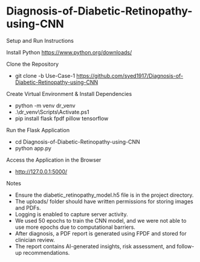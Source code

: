 # Diagnosis-of-Diabetic-Retinopathy-using-CNN

Setup and Run Instructions

Install Python
https://www.python.org/downloads/

Clone the Repository 
- git clone -b Use-Case-1 https://github.com/syed1917/Diagnosis-of-Diabetic-Retinopathy-using-CNN

Create Virtual Environment & Install Dependencies 
- python -m venv dr_venv
- .\dr_venv\Scripts\Activate.ps1
- pip install flask fpdf pillow tensorflow

Run the Flask Application
- cd Diagnosis-of-Diabetic-Retinopathy-using-CNN
- python app.py

Access the Application in the Browser 
- http://127.0.0.1:5000/



Notes
- Ensure the diabetic_retinopathy_model.h5 file is in the project directory.
- The uploads/ folder should have written permissions for storing images and PDFs.
- Logging is enabled to capture server activity.
- We used 50 epochs to train the CNN model, and we were not able to use more epochs due to computational barriers.
- After diagnosis, a PDF report is generated using FPDF and stored for clinician review.
- The report contains AI-generated insights, risk assessment, and follow-up recommendations.
